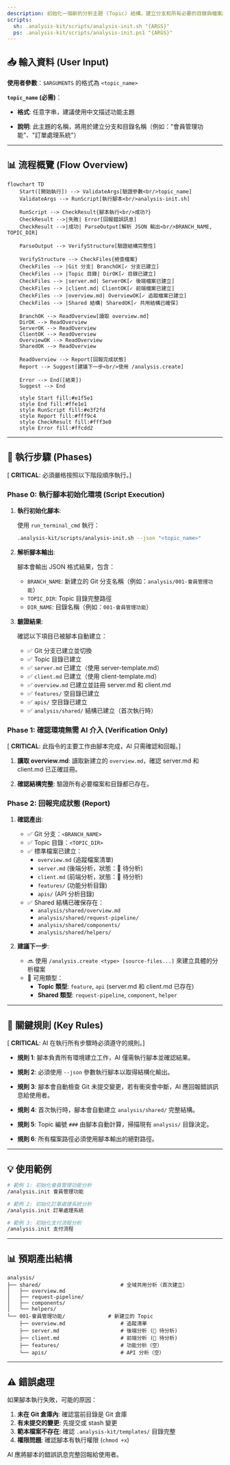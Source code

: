 ```yaml
---
description: 初始化一個新的分析主題 (Topic) 結構，建立分支和所有必要的目錄與檔案鷹架
scripts:
  sh: .analysis-kit/scripts/analysis-init.sh "{ARGS}"
  ps: .analysis-kit/scripts/analysis-init.ps1 "{ARGS}"
---
```


## 📥 輸入資料 (User Input)

**使用者參數**：`$ARGUMENTS` 的格式為 `<topic_name>`

**`topic_name` (必需)**：

- **格式**: 任意字串，建議使用中文描述功能主題

- **說明**: 此主題的名稱，將用於建立分支和目錄名稱（例如："會員管理功能"、"訂單處理系統"）

---

## 📊 流程概覽 (Flow Overview)

```mermaid
flowchart TD
    Start([開始執行]) --> ValidateArgs[驗證參數<br/>topic_name]
    ValidateArgs --> RunScript[執行腳本<br/>analysis-init.sh]
    
    RunScript --> CheckResult{腳本執行<br/>成功?}
    CheckResult -->|失敗| Error[回報錯誤訊息]
    CheckResult -->|成功| ParseOutput[解析 JSON 輸出<br/>BRANCH_NAME, TOPIC_DIR]
    
    ParseOutput --> VerifyStructure[驗證結構完整性]
    
    VerifyStructure --> CheckFiles{檢查檔案}
    CheckFiles --> |Git 分支| BranchOK[✓ 分支已建立]
    CheckFiles --> |Topic 目錄| DirOK[✓ 目錄已建立]
    CheckFiles --> |server.md| ServerOK[✓ 後端檔案已建立]
    CheckFiles --> |client.md| ClientOK[✓ 前端檔案已建立]
    CheckFiles --> |overview.md| OverviewOK[✓ 追蹤檔案已建立]
    CheckFiles --> |Shared 結構| SharedOK[✓ 共用結構已確保]
    
    BranchOK --> ReadOverview[讀取 overview.md]
    DirOK --> ReadOverview
    ServerOK --> ReadOverview
    ClientOK --> ReadOverview
    OverviewOK --> ReadOverview
    SharedOK --> ReadOverview
    
    ReadOverview --> Report[回報完成狀態]
    Report --> Suggest[建議下一步<br/>使用 /analysis.create]
    
    Error --> End([結束])
    Suggest --> End
    
    style Start fill:#e1f5e1
    style End fill:#ffe1e1
    style RunScript fill:#e3f2fd
    style Report fill:#fff9c4
    style CheckResult fill:#fff3e0
    style Error fill:#ffcdd2
```

---

## 🚀 執行步驟 (Phases)

[ **CRITICAL**: 必須嚴格按照以下階段順序執行。]

### Phase 0: 執行腳本初始化環境 (Script Execution)

1. **執行初始化腳本**:
   
   使用 `run_terminal_cmd` 執行：
   ```bash
   .analysis-kit/scripts/analysis-init.sh --json "<topic_name>"
   ```

2. **解析腳本輸出**:
   
   腳本會輸出 JSON 格式結果，包含：
   - `BRANCH_NAME`: 新建立的 Git 分支名稱（例如：`analysis/001-會員管理功能`）
   - `TOPIC_DIR`: Topic 目錄完整路徑
   - `DIR_NAME`: 目錄名稱（例如：`001-會員管理功能`）

3. **驗證結果**:
   
   確認以下項目已被腳本自動建立：
   - ✅ Git 分支已建立並切換
   - ✅ Topic 目錄已建立
   - ✅ `server.md` 已建立（使用 server-template.md）
   - ✅ `client.md` 已建立（使用 client-template.md）
   - ✅ `overview.md` 已建立並註冊 server.md 和 client.md
   - ✅ `features/` 空目錄已建立
   - ✅ `apis/` 空目錄已建立
   - ✅ `analysis/shared/` 結構已建立（首次執行時）

### Phase 1: 確認環境無需 AI 介入 (Verification Only)

[ **CRITICAL**: 此指令的主要工作由腳本完成，AI 只需確認和回報。]

1. **讀取 overview.md**: 讀取新建立的 `overview.md`，確認 server.md 和 client.md 已正確註冊。

2. **確認結構完整**: 驗證所有必要檔案和目錄都已存在。

### Phase 2: 回報完成狀態 (Report)

1. **確認產出**:

   - ✅ Git 分支：`<BRANCH_NAME>`
   - ✅ Topic 目錄：`<TOPIC_DIR>`
   - ✅ 標準檔案已建立：
     - `overview.md` (追蹤檔案清單)
     - `server.md` (後端分析，狀態：📝 待分析)
     - `client.md` (前端分析，狀態：📝 待分析)
     - `features/` (功能分析目錄)
     - `apis/` (API 分析目錄)
   - ✅ Shared 結構已確保存在：
     - `analysis/shared/overview.md`
     - `analysis/shared/request-pipeline/`
     - `analysis/shared/components/`
     - `analysis/shared/helpers/`

2. **建議下一步**:

   - 🔜 使用 `/analysis.create <type> [source-files...]` 來建立具體的分析檔案
   - 📝 可用類型：
     - **Topic 類型**: `feature`, `api` (server.md 和 client.md 已存在)
     - **Shared 類型**: `request-pipeline`, `component`, `helper`

---

## 🔑 關鍵規則 (Key Rules)

[ **CRITICAL**: AI 在執行所有步驟時必須遵守的規則。]

- **規則 1**: 腳本負責所有環境建立工作，AI 僅需執行腳本並確認結果。

- **規則 2**: 必須使用 `--json` 參數執行腳本以取得結構化輸出。

- **規則 3**: 腳本會自動檢查 Git 未提交變更，若有衝突會中斷，AI 應回報錯誤訊息給使用者。

- **規則 4**: 首次執行時，腳本會自動建立 `analysis/shared/` 完整結構。

- **規則 5**: Topic 編號 `###` 由腳本自動計算，掃描現有 `analysis/` 目錄決定。

- **規則 6**: 所有檔案路徑必須使用腳本輸出的絕對路徑。

---

## 💡 使用範例

```bash
# 範例 1: 初始化會員管理功能分析
/analysis.init 會員管理功能

# 範例 2: 初始化訂單處理系統分析
/analysis.init 訂單處理系統

# 範例 3: 初始化支付流程分析
/analysis.init 支付流程
```

---

## 📊 預期產出結構

```
analysis/
├── shared/                          # 全域共用分析（首次建立）
│   ├── overview.md
│   ├── request-pipeline/
│   ├── components/
│   └── helpers/
└── 001-會員管理功能/              # 新建立的 Topic
    ├── overview.md                  # 追蹤清單
    ├── server.md                    # 後端分析 (📝 待分析)
    ├── client.md                    # 前端分析 (📝 待分析)
    ├── features/                    # 功能分析（空）
    └── apis/                        # API 分析（空）
```

---

## ⚠️ 錯誤處理

如果腳本執行失敗，可能的原因：

1. **未在 Git 倉庫內**: 確認當前目錄是 Git 倉庫
2. **有未提交的變更**: 先提交或 stash 變更
3. **範本檔案不存在**: 確認 `.analysis-kit/templates/` 目錄完整
4. **權限問題**: 確認腳本有執行權限 (`chmod +x`)

AI 應將腳本的錯誤訊息完整回報給使用者。

